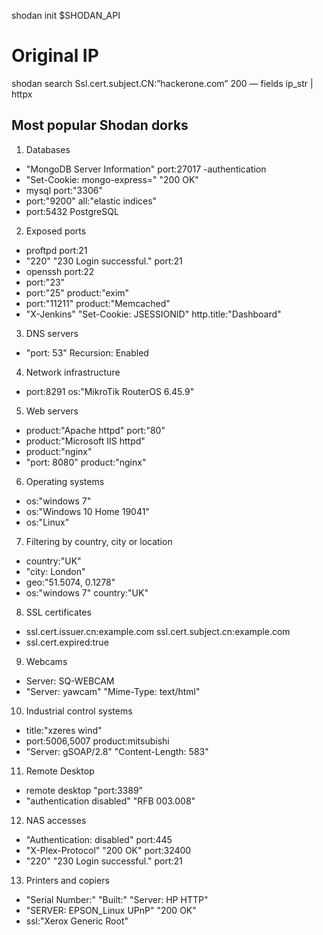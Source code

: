 
shodan init $SHODAN_API

# Original IP
shodan search Ssl.cert.subject.CN:”hackerone.com” 200 — fields ip_str | httpx

## Most popular Shodan dorks

1. Databases
- "MongoDB Server Information" port:27017 -authentication
- "Set-Cookie: mongo-express=" "200 OK"
- mysql port:"3306"
- port:"9200" all:"elastic indices"
- port:5432 PostgreSQL

2. Exposed ports
- proftpd port:21
- "220" "230 Login successful." port:21
- openssh port:22
- port:"23"
- port:"25" product:"exim"
- port:"11211" product:"Memcached"
- "X-Jenkins" "Set-Cookie: JSESSIONID" http.title:"Dashboard"

3. DNS servers
- "port: 53" Recursion: Enabled

4. Network infrastructure
- port:8291 os:"MikroTik RouterOS 6.45.9"

5. Web servers
- product:"Apache httpd" port:"80"
- product:"Microsoft IIS httpd"
- product:"nginx"
- "port: 8080" product:"nginx"

6. Operating systems
- os:"windows 7"
- os:"Windows 10 Home 19041"
- os:"Linux"

7. Filtering by country, city or location
- country:"UK"
- "city: London"
- geo:"51.5074, 0.1278"
- os:"windows 7" country:"UK"

8. SSL certificates
- ssl.cert.issuer.cn:example.com ssl.cert.subject.cn:example.com
- ssl.cert.expired:true

9. Webcams
- Server: SQ-WEBCAM
- "Server: yawcam" "Mime-Type: text/html"

10. Industrial control systems
- title:"xzeres wind"
- port:5006,5007 product:mitsubishi
- "Server: gSOAP/2.8" "Content-Length: 583"

11. Remote Desktop
- remote desktop "port:3389"
- "authentication disabled" "RFB 003.008"

12. NAS accesses
- "Authentication: disabled" port:445
- "X-Plex-Protocol" "200 OK" port:32400
- "220" "230 Login successful." port:21

13. Printers and copiers
- "Serial Number:" "Built:" "Server: HP HTTP"
- "SERVER: EPSON_Linux UPnP" "200 OK"
- ssl:"Xerox Generic Root"
